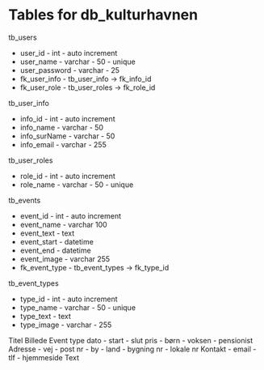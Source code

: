 # Tables for db_kulturhavnen

tb_users
- user_id       - int           - auto increment
- user_name     - varchar - 50  - unique
- user_password - varchar - 25
- fk_user_info  - tb_user_info  -> fk_info_id
- fk_user_role  - tb_user_roles -> fk_role_id

tb_user_info
- info_id       - int           - auto increment
- info_name     - varchar - 50
- info_surName  - varchar - 50
- info_email    - varchar - 255

tb_user_roles
- role_id       - int           - auto increment
- role_name     - varchar - 50  - unique




tb_events
- event_id      - int           - auto increment
- event_name    - varchar 100
- event_text    - text         
- event_start   - datetime
- event_end     - datetime
- event_image   - varchar 255
- fk_event_type - tb_event_types -> fk_type_id

tb_event_types
- type_id       - int           - auto increment
- type_name     - varchar - 50  - unique
- type_text     - text
- type_image    - varchar - 255

Titel
Billede
Event type
dato
    - start
    - slut
pris
    - børn
    - voksen
    - pensionist
Adresse
    - vej
    - post nr
    - by
    - land
    - bygning nr
    - lokale nr
Kontakt
    - email
    - tlf
    - hjemmeside
Text